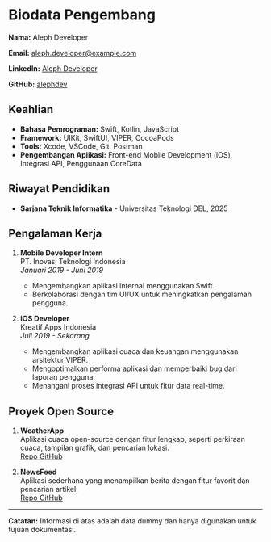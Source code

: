 # Biodata Pengembang

**Nama:** Aleph Developer

**Email:** aleph.developer@example.com

**LinkedIn:** [Aleph Developer](https://www.linkedin.com/in/aleph-developer)

**GitHub:** [alephdev](https://github.com/alephdev)

## Keahlian

- **Bahasa Pemrograman:** Swift, Kotlin, JavaScript
- **Framework:** UIKit, SwiftUI, VIPER, CocoaPods
- **Tools:** Xcode, VSCode, Git, Postman
- **Pengembangan Aplikasi:** Front-end Mobile Development (iOS), Integrasi API, Penggunaan CoreData

## Riwayat Pendidikan

- **Sarjana Teknik Informatika** - Universitas Teknologi DEL, 2025

## Pengalaman Kerja

1. **Mobile Developer Intern**  
   PT. Inovasi Teknologi Indonesia  
   *Januari 2019 - Juni 2019*
   - Mengembangkan aplikasi internal menggunakan Swift.
   - Berkolaborasi dengan tim UI/UX untuk meningkatkan pengalaman pengguna.

2. **iOS Developer**  
   Kreatif Apps Indonesia  
   *Juli 2019 - Sekarang*
   - Mengembangkan aplikasi cuaca dan keuangan menggunakan arsitektur VIPER.
   - Mengoptimalkan performa aplikasi dan memperbaiki bug dari laporan pengguna.
   - Menangani proses integrasi API untuk fitur data real-time.

## Proyek Open Source

1. **WeatherApp**  
   Aplikasi cuaca open-source dengan fitur lengkap, seperti perkiraan cuaca, tampilan grafik, dan pencarian lokasi.  
   [Repo GitHub](https://github.com/alephdev/WeatherApp)

2. **NewsFeed**  
   Aplikasi sederhana yang menampilkan berita dengan fitur favorit dan pencarian artikel.  
   [Repo GitHub](https://github.com/alephdev/NewsFeed)

---

**Catatan:** Informasi di atas adalah data dummy dan hanya digunakan untuk tujuan dokumentasi.

